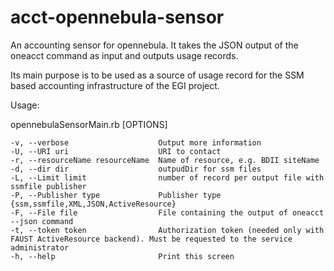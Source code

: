acct-opennebula-sensor
======================

An accounting sensor for opennebula. It takes the JSON output of the oneacct command as input and outputs usage records.

Its main purpose is to be used as a source of usage record for the SSM based accounting infrastructure of the EGI project.

Usage:


opennebulaSensorMain.rb [OPTIONS]

    -v, --verbose                    Output more information
    -U, --URI uri                    URI to contact
    -r, --resourceName resourceName  Name of resource, e.g. BDII siteName
    -d, --dir dir                    outpudDir for ssm files
    -L, --Limit limit                number of record per output file with ssmfile publisher
    -P, --Publisher type             Publisher type {ssm,ssmfile,XML,JSON,ActiveResource}
    -F, --File file                  File containing the output of oneacct --json command
    -t, --token token                Authorization token (needed only with FAUST ActiveResource backend). Must be requested to the service administrator
    -h, --help                       Print this screen
